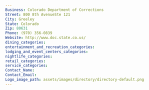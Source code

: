 ```yaml
---
Business: Colorado Department of Corrections
Street: 800 8th AvenueSte 121
City: Greeley
State: Colorado
Zip: 80631
Phone: (970) 356-0839
Website: http://www.doc.state.co.us/
dining_categories: 
entertainment_and_recreation_categories: 
lodging_and_event_centers_categories: 
nightlife_categories: 
retail_categories: 
service_categories: 
Contact_Name: 
Contact_Email: 
Logo_image_path: assets/images/directory/directory-default.png
---
```


